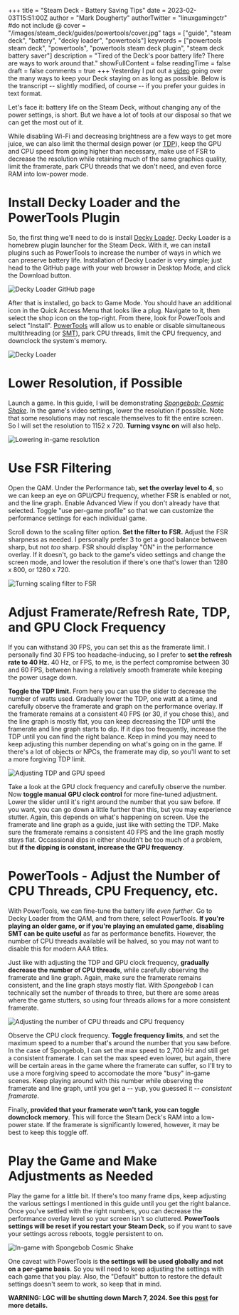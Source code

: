+++
title = "Steam Deck - Battery Saving Tips"
date = 2023-02-03T15:51:00Z
author = "Mark Dougherty"
authorTwitter = "linuxgamingctr" #do not include @
cover = "/images/steam_deck/guides/powertools/cover.jpg"
tags = ["guide", "steam deck", "battery", "decky loader", "powertools"]
keywords = ["powertools steam deck", "powertools", "powertools steam deck plugin", "steam deck battery saver"]
description = "Tired of the Deck's poor battery life? There are ways to work around that."
showFullContent = false
readingTime = false
draft = false
comments = true
+++
Yesterday I put out a [video](https://www.youtube.com/watch?v=U7l4xMG-tmk) going over the many ways to keep your Deck staying on as long as possible. Below is the transcript -- slightly modified, of course -- if you prefer your guides in text format.

Let's face it: battery life on the Steam Deck, without changing any of the power settings, is short. But we have a lot of tools at our disposal so that we can get the most out of it.

While disabling Wi-Fi and decreasing brightness are a few ways to get more juice, we can also limit the thermal design power (or [TDP](https://en.wikipedia.org/wiki/Thermal_design_power)), keep the GPU and CPU speed from going higher than necessary, make use of FSR to decrease the resolution while retaining much of the same graphics quality, limit the framerate, park CPU threads that we don't need, and even force RAM into low-power mode.

# Install Decky Loader and the PowerTools Plugin
So, the first thing we'll need to do is install [Decky Loader](https://github.com/SteamDeckHomebrew/decky-loader). Decky Loader is a homebrew plugin launcher for the Steam Deck. With it, we can install plugins such as PowerTools to increase the number of ways in which we can preserve battery life. Installation of Decky Loader is very simple; just head to the GitHub page with your web browser in Desktop Mode, and click the Download button.

![Decky Loader GitHub page](/images/steam_deck/guides/powertools/decky_loader_github_page.webp)

After that is installed, go back to Game Mode. You should have an additional icon in the Quick Access Menu that looks like a plug. Navigate to it, then select the shop icon on the top-right. From there, look for PowerTools and select "Install". [PowerTools](https://github.com/NGnius/PowerTools) will allow us to enable or disable simultaneous multithreading (or [SMT](https://en.wikipedia.org/wiki/Simultaneous_multithreading)), park CPU threads, limit the CPU frequency, and downclock the system's memory.

![Decky Loader](/images/steam_deck/guides/powertools/decky_loader.jpeg)

# Lower Resolution, if Possible
Launch a game. In this guide, I will be demonstrating [*Spongebob: Cosmic Shake*](https://linuxgamingcentral.com/posts/spongebob-cosmic-shake-review/). In the game's video settings, lower the resolution if possible. Note that some resolutions may not rescale themselves to fit the entire screen. So I will set the resolution to 1152 x 720. **Turning vsync on** will also help.

![Lowering in-game resolution](/images/steam_deck/guides/powertools/resolution.jpeg)

# Use FSR Filtering
Open the QAM. Under the Performance tab, **set the overlay level to 4**, so we can keep an eye on GPU/CPU frequency, whether FSR is enabled or not, and the line graph. Enable Advanced View if you don't already have that selected. Toggle "use per-game profile" so that we can customize the performance settings for each individual game.

Scroll down to the scaling filter option. **Set the filter to FSR.** Adjust the FSR sharpness as needed. I personally prefer 3 to get a good balance between sharp, but not *too* sharp. FSR should display "ON" in the performance overlay. If it doesn't, go back to the game's video settings and change the screen mode, and lower the resolution if there's one that's lower than 1280 x 800, or 1280 x 720.

![Turning scaling filter to FSR](/images/steam_deck/guides/powertools/fsr_filter.jpeg)

# Adjust Framerate/Refresh Rate, TDP, and GPU Clock Frequency
If you can withstand 30 FPS, you can set this as the framerate limit. I personally find 30 FPS too headache-inducing, so I prefer to **set the refresh rate to 40 Hz.** 40 Hz, or FPS, to me, is the perfect compromise between 30 and 60 FPS, between having a relatively smooth framerate while keeping the power usage down.

**Toggle the TDP limit.** From here you can use the slider to decrease the number of watts used. Gradually lower the TDP, one watt at a time, and carefully observe the framerate and graph on the performance overlay. If the framerate remains at a consistent 40 FPS (or 30, if you chose this), and the line graph is mostly flat, you can keep decreasing the TDP until the framerate and line graph starts to dip. If it dips too frequently, increase the TDP until you can find the right balance. Keep in mind you may need to keep adjusting this number depending on what's going on in the game. If there's a lot of objects or NPCs, the framerate may dip, so you'll want to set a more forgiving TDP limit.

![Adjusting TDP and GPU speed](/images/steam_deck/guides/powertools/tdp_and_gpu_freq.jpeg)

Take a look at the GPU clock frequency and carefully observe the number. Now **toggle manual GPU clock control** for more fine-tuned adjustment. Lower the slider until it's right around the number that you saw before. If you want, you can go down a little further than this, but you may experience stutter. Again, this depends on what's happening on screen. Use the framerate and line graph as a guide, just like with setting the TDP. Make sure the framerate remains a consistent 40 FPS and the line graph mostly stays flat. Occassional dips in either shouldn't be too much of a problem, but **if the dipping is constant, increase the GPU frequency**.

# PowerTools - Adjust the Number of CPU Threads, CPU Frequency, etc.
With PowerTools, we can fine-tune the battery life *even further*. Go to Decky Loader from the QAM, and from there, select PowerTools. **If you're playing an older game, or if you're playing an emulated game, disabling SMT can be quite useful** as far as performance benefits. However, the number of CPU threads available will be halved, so you may not want to disable this for modern AAA titles.

Just like with adjusting the TDP and GPU clock frequency, **gradually decrease the number of CPU threads**, while carefully observing the framerate and line graph. Again, make sure the framerate remains consistent, and the line graph stays mostly flat. With *Spongebob* I can technically set the number of threads to three, but there are some areas where the game stutters, so using four threads allows for a more consistent framerate.

![Adjusting the number of CPU threads and CPU frequency](/images/steam_deck/guides/powertools/powertools_settings.jpeg)

Observe the CPU clock frequency. **Toggle frequency limits**, and set the maximum speed to a number that's around the number that you saw before. In the case of Spongebob, I can set the max speed to 2,700 Hz and still get a consistent framerate. I can set the max speed even lower, but again, there will be certain areas in the game where the framerate can suffer, so I'll try to use a more forgiving speed to accomodate the more "busy" in-game scenes. Keep playing around with this number while observing the framerate and line graph, until you get a -- yup, you guessed it -- *consistent framerate*.

Finally, **provided that your framerate won't tank, you can toggle downclock memory**. This will force the Steam Deck's RAM into a low-power state. If the framerate is significantly lowered, however, it may be best to keep this toggle off.

# Play the Game and Make Adjustments as Needed
Play the game for a little bit. If there's too many frame dips, keep adjusting the various settings I mentioned in this guide until you get the right balance. Once you've settled with the right numbers, you can decrease the performance overlay level so your screen isn't so cluttered. **PowerTools settings will be reset if you restart your Steam Deck**, so if you want to save your settings across reboots, toggle persistent to on.

![In-game with Spongebob Cosmic Shake](/images/steam_deck/guides/powertools/in-game.jpeg)

One caveat with PowerTools is **the settings will be used globally and not on a per-game basis**. So you will need to keep adjusting the settings with each game that you play. Also, the "Default" button to restore the default settings doesn't seem to work, so keep that in mind.

**WARNING: LGC will be shutting down March 7, 2024. See this [post](https://linuxgamingcentral.com/posts/the-end-of-lgc/) for more details.**
